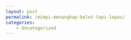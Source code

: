 ```yaml
---
layout: post
permalink: /mimpi-menangkap-belut-tapi-lepas/
categories:
    - Uncategorized
---
```


